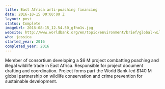 ```yaml
---
title: East Africa anti-poaching financing
date: 2016-10-15 00:00:00 Z
layout: post
status: Complete
imageUrl: 2016-08-15_12.54.50_gfho1s.jpg
website: http://www.worldbank.org/en/topic/environment/brief/global-wildlife-program
who: jessica
started_year: 2016
completed_year: 2016
---
```


Member of consortium developing a $6 M project combatting poaching and illegal wildlife trade in East Africa. Responsible for project document drafting and coordination. Project forms part the World Bank-led $140 M global partnership on wildlife conservation and crime prevention for sustainable development.
